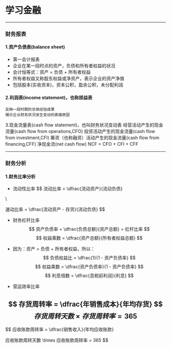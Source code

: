 
# 学习金融


---
### 财务报表
#### 1.资产负债表(balance sheet)
- 第一会计报表
- 企业在某一段时点的资产，负债和所有者权益的状况
- 会计恒等式：资产 = 负债 + 所有者权益
- 所有者权益又称股东权益或净资产，表示企业的资产净值
- 包括股本(实收资本)，资本公积，盈余公积，未分配利润

#### 2.利润表(income statement)，也称损益表
    反映一段时期的总体经验成果
    揭示企业财务状况发生变动的直接原因

3.现金流量表(cash flow statement)，也叫财务状况变动表
    经营活动产生的现金流量(cash flow from operations,CFO)
    投资活动产生的现金流量(cash flow from investment,CFI)
    筹资（也称融资）活动产生的现金流量(cash flow from financing,CFF)
    净现金流(net cash flow) NCF = CFO + CFI + CFF

---
### 财务分析
#### 1.财务比率分析
- 流动性比率
$$
流动比率 = \dfrac{流动资产}{流动负债}

\\

速动比率 = \dfrac{流动资产 - 存货}{流动负债}
$$

- 财务杠杆比率
$$
资产负债率 = \dfrac{负债总额}{资产总额} = 杠杆比率
$$
$$
权益乘数 = \dfrac{资产总额}{所有者权益总额}
$$



- 因为：资产 = 负债 + 所有者权益，所以：
$$
负债权益比 = \dfrac{1}{1 - 资产负债率}
$$
$$
权益乘数 = \dfrac{资产负债率}{1 - 资产负债率}
$$
$$
利息倍数 = \dfrac{息税前利润}{利息}
$$


- 营运效率比率


$$
存货周转率 = \dfrac{年销售成本}{年均存货}
$$
$$
存货周转天数 \times 存货周转率 = 365
$$
---
$$
应收账款周转率 = \dfrac{销售收入}{年均应收账款}

$$
$$
应收账款周转天数 \times 应收账款周转率 = 365
$$